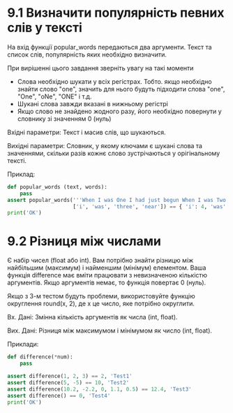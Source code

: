 # 9.1 Визначити популярність певних слів у тексті
На вхід функції popular_words передаються два аргументи. Текст та список слів, 
популярність яких необхідно визначити.

При вирішенні цього завдання зверніть увагу на такі моменти
+ Слова необхідно шукати у всіх регістрах. Тобто. якщо необхідно знайти слово "one", 
значить для нього будуть підходити слова "one", "One", "oNe", "ONE" і т.д.
+ Шукані слова завжди вказані в нижньому регістрі
+ Якщо слово не знайдено жодного разу, його необхідно повернути у словнику зі значенням 0 (нуль)

Вхідні параметри: Текст і масив слів, що шукаються.

Вихідні параметри: Словник, у якому ключами є шукані слова та значеннями, 
скільки разів кожнє слово зустрічаються у орігінальному тексті.

Приклад:

```python
def popular_words (text, words): 
    pass 
assert popular_words('''When I was One I had just begun When I was Two I was nearly new ''', 
                     ['i', 'was', 'three', 'near']) == { 'i': 4, 'was': 3, 'three': 0, 'near': 0 }, 'Test1' 
print('OK')
```

# 9.2 Різниця між числами
Є набір чисел (float або int). Вам потрібно знайти різницю між найбільшим (максимум) і 
найменшим (мінімум) елементом. Ваша функція difference має вміти працювати з невизначеною кількістю 
аргументів. Якщо аргументів немає, то функція повертає 0 (нуль).

Якщо з 3-м тестом будуть проблеми, використовуйте функцію округлення round(x, 2), 
де х це число, яке потрібно округлити.

Вх. Дані: Змінна кількість аргументів як числа (int, float).

Вих. Дані: Різниця між максимумом і мінімумом як число (int, float).

Приклади:
```python
def difference(*num):
    pass

assert difference(1, 2, 3) == 2, 'Test1' 
assert difference(5, -5) == 10, 'Test2' 
assert difference(10.2, -2.2, 0, 1.1, 0.5) == 12.4, 'Test3' 
assert difference() == 0, 'Test4' 
print('OK')
```

